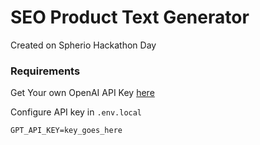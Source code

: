 # SEO Product Text Generator

Created on Spherio Hackathon Day

### Requirements

Get Your own OpenAI API Key [here](https://openai.com/api/)

Configure API key in `.env.local`

```
GPT_API_KEY=key_goes_here
```
